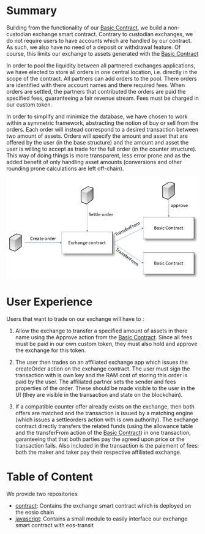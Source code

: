 # Summary

Building from the functionality of our [Basic Contract](https://github.com/Interblockchain/BasicContract), we build a non-custodian exchange smart contract. Contrary to custodian exchanges, we do not require users to have accounts which are handled by our contract. As such, we also have no need of a deposit or withdrawal feature. Of course, this limits our exchange to assets generated with the [Basic Contract](https://github.com/Interblockchain/BasicContract)

In order to pool the liquidity between all partnered exchanges applications, we have elected to store all orders in one central location, i.e. directly in the scope of the contract. All partners can add orders to the pool. There orders are identified with there account names and there required fees. When orders are settled, the partners that contributed the orders are paid the specified fees, guaranteeing a fair revenue stream. Fees must be charged in our custom token.  

In order to simplify and minimize the database, we have chosen to work within a symmetric framework, abstracting the notion of buy or sell from the orders. Each order will instead correspond to a desired transaction between two amount of assets. Orders will specify the amount and asset that are offered by the user (in the base structure) and the amount and asset the user is willing to accept as trade for the full order (in the counter structure). This way of doing things is more transparent, less error prone and as the added benefit of only handling asset amounts (conversions and other rounding prone calculations are left off-chain).

<img src="./exchange_smart-contract.png" width="700">

# User Experience

Users that want to trade on our exchange will have to :

1) Allow the exchange to transfer a specified amount of assets in there name using the Approve action from the [Basic Contract](https://github.com/Interblockchain/BasicContract). Since all fees must be paid in our own custom token, they must also hold and approve the exchange for this token.

2) The user then trades on an affiliated exchange app which issues the createOrder action on the exchange contract. The user must sign the transaction with is own key and the RAM cost of storing this order is paid by the user. The affiliated partner sets the sender and fees properties of the order. These should be made visible to the user in the UI (they are visible in the transaction and state on the blockchain). 
   
3) If a compatible counter offer already exists on the exchange, then both offers are matched and the transaction is issued by a matching engine (which issues a settleorders action with is own authority). The exchange contract directly transfers the related funds (using the allowance table and the transferFrom action of the [Basic Contract](https://github.com/Interblockchain/BasicContract)) in one transaction, garanteeing that that both parties pay the agreed upon price or the transaction fails. Also included in the transaction is the paiement of fees: both the maker and taker pay their respective affiliated exchange.

# Table of Content
We provide two repositories:
* [contract](./contract/): Contains the exchange smart contract which is deployed on the eosio chain 
* [javascript](./javascript/): Contains a small module to easily interface our exchange smart contract with eos-transit

